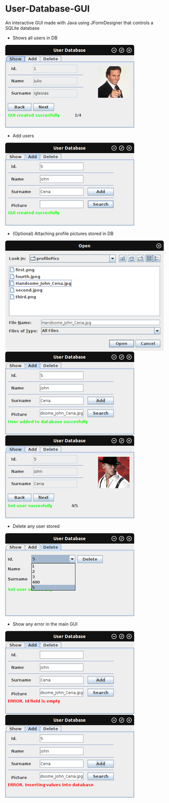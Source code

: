 # User-Database-GUI
An interactive GUI made with Java using JFormDesigner that controls a SQLite database

* Shows all users in DB

![Screenshot](screenshotsReadme/Show.png)

* Add users

![Screenshot](screenshotsReadme/Add1.png)

* (Optional) Attaching profile pictures stored in DB

![Screenshot](screenshotsReadme/Add2.png)
![Screenshot](screenshotsReadme/Add3.png) ![Screenshot](screenshotsReadme/Add4.png)

* Delete any user stored

![Screenshot](screenshotsReadme/Delete.png)

* Show any error in the main GUI

![Screenshot](screenshotsReadme/Error1.png)
![Screenshot](screenshotsReadme/Error2.png)
